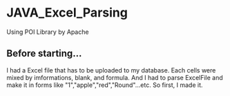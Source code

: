 # JAVA_Excel_Parsing
Using POI Library by Apache

## Before starting...
I had a Excel file that has to be uploaded to my database. Each cells were mixed by  imformations, blank, and formula. And I had to parse ExcelFile and make it in forms like "1","apple","red","Round"...etc. So first, I made it.
